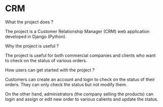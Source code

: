# CRM

What the project does ?

The project is a Customer Relationship Manager (CRM) web application developed in Django (Python).

Why the project is useful ?

The project is useful for both commercial companies and clients who want to check on the status of various orders.

How users can get started with the project ?

Customers can create an account and login to check on the status of their orders. They can only check the status but not modify them.

On the other hand, administrators (the company selling the products) can login and assign or edit new order to various calients and update the status.
